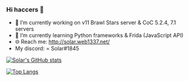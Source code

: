 ### Hi haccers 👋

- 🔭 I’m currently working on v11 Brawl Stars server & CoC 5.2.4, 7.1 servers
- 🌱 I’m currently learning Python frameworks & Frida (JavaScript API)
- 🌐 Reach me: http://solar.web1337.net/
- My discord: = Solar#1845

[![Solar's GitHub stats](https://github-readme-stats.vercel.app/api?username=Solaree&theme=rose_pine&show_icons=true)](https://github.com/anuraghazra/github-readme-stats)

[![Top Langs](https://github-readme-stats.vercel.app/api/top-langs/?username=Solaree&theme=rose_pine&show_icons=true)](https://github.com/anuraghazra/github-readme-stats)
